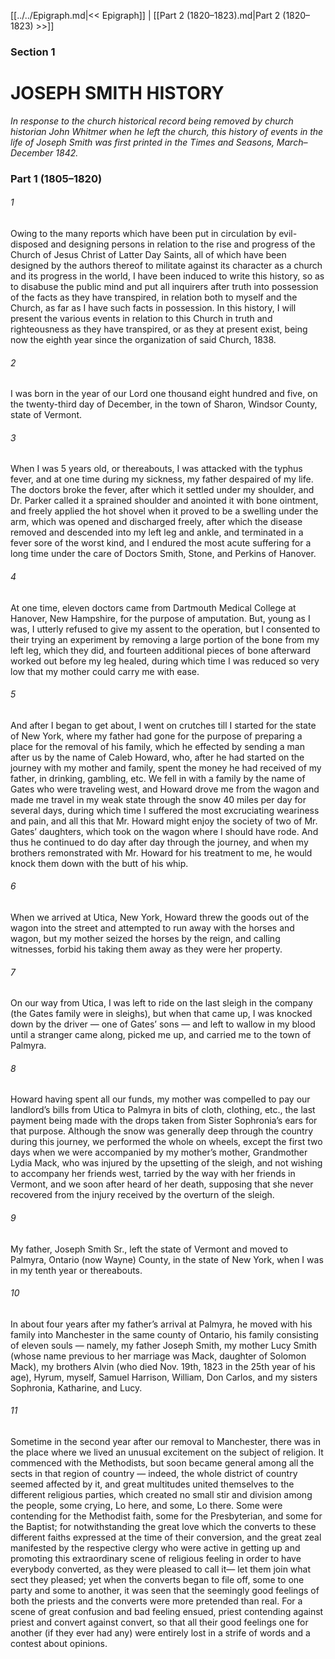 [[../../Epigraph.md|<< Epigraph]]  |  [[Part 2 (1820–1823).md|Part 2 (1820–1823) >>]]

### Section 1
# JOSEPH SMITH HISTORY

*In response to the church historical record being removed by church historian John Whitmer when he left the church, this history of events in the life of Joseph Smith was first printed in the *Times and Seasons*, March–December 1842.*

### Part 1 (1805–1820)
###### 1
Owing to the many reports which have been put in circulation by evil-disposed and designing persons in relation to the rise and progress of the Church of Jesus Christ of Latter Day Saints, all of which have been designed by the authors thereof to militate against its character as a church and its progress in the world, I have been induced to write this history, so as to disabuse the public mind and put all inquirers after truth into possession of the facts as they have transpired, in relation both to myself and the Church, as far as I have such facts in possession. In this history, I will present the various events in relation to this Church in truth and righteousness as they have transpired, or as they at present exist, being now the eighth year since the organization of said Church, 1838.

###### 2
I was born in the year of our Lord one thousand eight hundred and five, on the twenty-third day of December, in the town of Sharon, Windsor County, state of Vermont.

###### 3
When I was 5 years old, or thereabouts, I was attacked with the typhus fever, and at one time during my sickness, my father despaired of my life. The doctors broke the fever, after which it settled under my shoulder, and Dr. Parker called it a sprained shoulder and anointed it with bone ointment, and freely applied the hot shovel when it proved to be a swelling under the arm, which was opened and discharged freely, after which the disease removed and descended into my left leg and ankle, and terminated in a fever sore of the worst kind, and I endured the most acute suffering for a long time under the care of Doctors Smith, Stone, and Perkins of Hanover.

###### 4
At one time, eleven doctors came from Dartmouth Medical College at Hanover, New Hampshire, for the purpose of amputation. But, young as I was, I utterly refused to give my assent to the operation, but I consented to their trying an experiment by removing a large portion of the bone from my left leg, which they did, and fourteen additional pieces of bone afterward worked out before my leg healed, during which time I was reduced so very low that my mother could carry me with ease.

###### 5
And after I began to get about, I went on crutches till I started for the state of New York, where my father had gone for the purpose of preparing a place for the removal of his family, which he effected by sending a man after us by the name of Caleb Howard, who, after he had started on the journey with my mother and family, spent the money he had received of my father, in drinking, gambling, etc. We fell in with a family by the name of Gates who were traveling west, and Howard drove me from the wagon and made me travel in my weak state through the snow 40 miles per day for several days, during which time I suffered the most excruciating weariness and pain, and all this that Mr. Howard might enjoy the society of two of Mr. Gates’ daughters, which took on the wagon where I should have rode. And thus he continued to do day after day through the journey, and when my brothers remonstrated with Mr. Howard for his treatment to me, he would knock them down with the butt of his whip.

###### 6
When we arrived at Utica, New York, Howard threw the goods out of the wagon into the street and attempted to run away with the horses and wagon, but my mother seized the horses by the reign, and calling witnesses, forbid his taking them away as they were her property.

###### 7
On our way from Utica, I was left to ride on the last sleigh in the company (the Gates family were in sleighs), but when that came up, I was knocked down by the driver — one of Gates’ sons — and left to wallow in my blood until a stranger came along, picked me up, and carried me to the town of Palmyra.

###### 8
Howard having spent all our funds, my mother was compelled to pay our landlord’s bills from Utica to Palmyra in bits of cloth, clothing, etc., the last payment being made with the drops taken from Sister Sophronia’s ears for that purpose. Although the snow was generally deep through the country during this journey, we performed the whole on wheels, except the first two days when we were accompanied by my mother’s mother, Grandmother Lydia Mack, who was injured by the upsetting of the sleigh, and not wishing to accompany her friends west, tarried by the way with her friends in Vermont, and we soon after heard of her death, supposing that she never recovered from the injury received by the overturn of the sleigh.

###### 9
My father, Joseph Smith Sr., left the state of Vermont and moved to Palmyra, Ontario (now Wayne) County, in the state of New York, when I was in my tenth year or thereabouts.

###### 10
In about four years after my father’s arrival at Palmyra, he moved with his family into Manchester in the same county of Ontario, his family consisting of eleven souls — namely, my father Joseph Smith, my mother Lucy Smith (whose name previous to her marriage was Mack, daughter of Solomon Mack), my brothers Alvin (who died Nov. 19th, 1823 in the 25th year of his age), Hyrum, myself, Samuel Harrison, William, Don Carlos, and my sisters Sophronia, Katharine, and Lucy.

###### 11
Sometime in the second year after our removal to Manchester, there was in the place where we lived an unusual excitement on the subject of religion. It commenced with the Methodists, but soon became general among all the sects in that region of country — indeed, the whole district of country seemed affected by it, and great multitudes united themselves to the different religious parties, which created no small stir and division among the people, some crying, Lo here, and some, Lo there. Some were contending for the Methodist faith, some for the Presbyterian, and some for the Baptist; for notwithstanding the great love which the converts to these different faiths expressed at the time of their conversion, and the great zeal manifested by the respective clergy who were active in getting up and promoting this extraordinary scene of religious feeling in order to have everybody converted, as they were pleased to call it— let them join what sect they pleased; yet when the converts began to file off, some to one party and some to another, it was seen that the seemingly good feelings of both the priests and the converts were more pretended than real. For a scene of great confusion and bad feeling ensued, priest contending against priest and convert against convert, so that all their good feelings one for another (if they ever had any) were entirely lost in a strife of words and a contest about opinions.